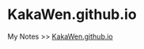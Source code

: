 KakaWen.github.io
=================

My Notes >> <a href="http://kakawen.github.io">KakaWen.github.io</a>
